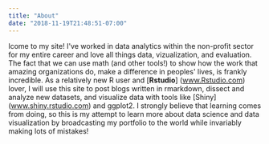 ```yaml
---
title: "About"
date: "2018-11-19T21:48:51-07:00"
---
```


lcome to my site! I've worked in data analytics within the non-profit sector for my entire career and love all things data, vizualization, and evaluation. The fact that we can use math (and other tools!) to show how the work that amazing organizations do, make a difference in peoples' lives, is frankly incredible. As a relatively new R user and [**Rstudio**] (www.Rstudio.com) lover, I will use this site to post blogs written in rmarkdown, dissect and analyze new datasets, and visualize data with tools like [Shiny] (www.shiny.rstudio.com) and ggplot2. I strongly believe that learning comes from doing, so this is my attempt to learn more about data science and data visualization by broadcasting my portfolio to the world while invariably making lots of mistakes!


